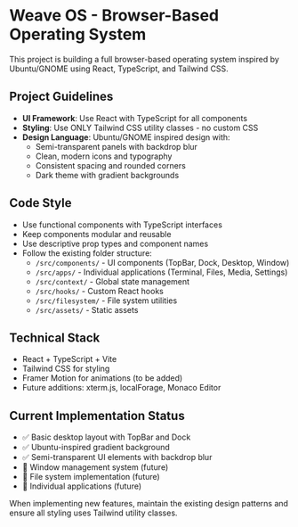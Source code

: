 <!-- Use this file to provide workspace-specific custom instructions to Copilot. For more details, visit https://code.visualstudio.com/docs/copilot/copilot-customization#_use-a-githubcopilotinstructionsmd-file -->

# Weave OS - Browser-Based Operating System

This project is building a full browser-based operating system inspired by Ubuntu/GNOME using React, TypeScript, and Tailwind CSS.

## Project Guidelines

- **UI Framework**: Use React with TypeScript for all components
- **Styling**: Use ONLY Tailwind CSS utility classes - no custom CSS
- **Design Language**: Ubuntu/GNOME inspired design with:
  - Semi-transparent panels with backdrop blur
  - Clean, modern icons and typography
  - Consistent spacing and rounded corners
  - Dark theme with gradient backgrounds

## Code Style

- Use functional components with TypeScript interfaces
- Keep components modular and reusable
- Use descriptive prop types and component names
- Follow the existing folder structure:
  - `/src/components/` - UI components (TopBar, Dock, Desktop, Window)
  - `/src/apps/` - Individual applications (Terminal, Files, Media, Settings)
  - `/src/context/` - Global state management
  - `/src/hooks/` - Custom React hooks
  - `/src/filesystem/` - File system utilities
  - `/src/assets/` - Static assets

## Technical Stack

- React + TypeScript + Vite
- Tailwind CSS for styling
- Framer Motion for animations (to be added)
- Future additions: xterm.js, localForage, Monaco Editor

## Current Implementation Status

- ✅ Basic desktop layout with TopBar and Dock
- ✅ Ubuntu-inspired gradient background
- ✅ Semi-transparent UI elements with backdrop blur
- 🚧 Window management system (future)
- 🚧 File system implementation (future)
- 🚧 Individual applications (future)

When implementing new features, maintain the existing design patterns and ensure all styling uses Tailwind utility classes.
